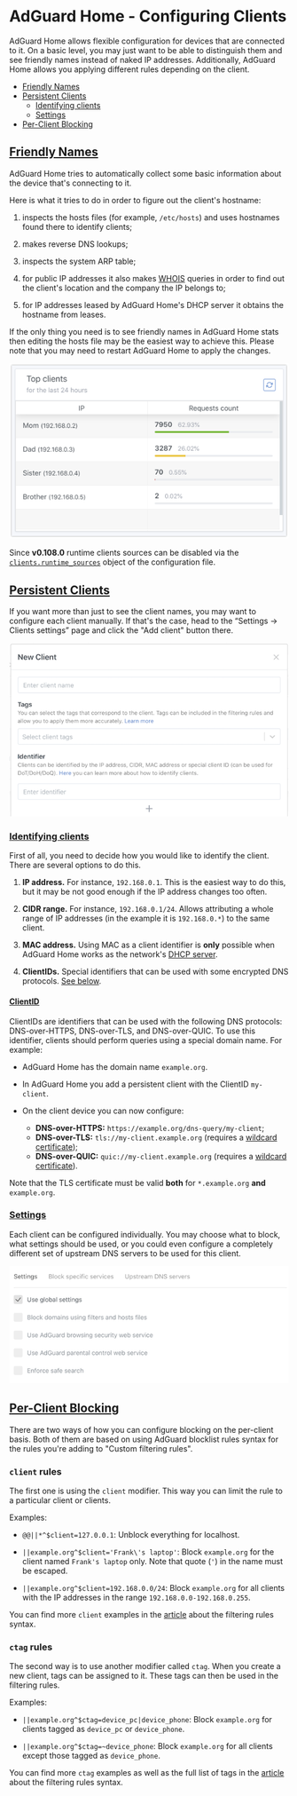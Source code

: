  #  AdGuard Home - Configuring Clients

AdGuard Home allows flexible configuration for devices that are connected to it.
On a basic level, you may just want to be able to distinguish them and see
friendly names instead of naked IP addresses.  Additionally, AdGuard Home allows
you applying different rules depending on the client.

 *  [Friendly Names](#friendlynames)
 *  [Persistent Clients](#newclient)
     *  [Identifying clients](#idclient)
     *  [Settings](#clientsettings)
 *  [Per-Client Blocking](#perclientblocking)



##  <a href="#friendlynames" id="friendlynames" name="friendlynames">Friendly Names</a>

AdGuard Home tries to automatically collect some basic information about the
device that's connecting to it.

Here is what it tries to do in order to figure out the client's hostname:

1.  inspects the hosts files (for example, `/etc/hosts`) and uses hostnames
    found there to identify clients;

1.  makes reverse DNS lookups;

1.  inspects the system ARP table;

1.  for public IP addresses it also makes [WHOIS][whois] queries in order to
    find out the client's location and the company the IP belongs to;

1.  for IP addresses leased by AdGuard Home's DHCP server it obtains the
    hostname from leases.

If the only thing you need is to see friendly names in AdGuard Home stats then
editing the hosts file may be the easiest way to achieve this.  Please note that
you may need to restart AdGuard Home to apply the changes.

![](images/top-clients-names.png)

Since **v0.108.0** runtime clients sources can be disabled via the
[`clients.runtime_sources`][sources] object of the configuration file.

[whois]:   https://en.wikipedia.org/wiki/WHOIS
[sources]: https://github.com/AdguardTeam/AdGuardHome/wiki/Configuration#configuration-file



##  <a href="#newclient" id="newclient" name="newclient">Persistent Clients</a>

If you want more than just to see the client names, you may want to configure
each client manually.  If that's the case, head to the “Settings → Clients
settings” page and click the "Add client" button there.

![](images/new-client.png)



   ###  <a href="#idclient" id="idclient" name="idclient">Identifying clients</a>

First of all, you need to decide how you would like to identify the client.
There are several options to do this.

1.  **IP address.**  For instance, `192.168.0.1`. This is the easiest way to do
    this, but it may be not good enough if the IP address changes too often.

1.  **CIDR range.**  For instance, `192.168.0.1/24`. Allows attributing a whole
    range of IP addresses (in the example it is `192.168.0.*`) to the same
    client.

1.  **MAC address.**  Using MAC as a client identifier is **only** possible when
    AdGuard Home works as the network's [DHCP server](DHCP).

1.  **ClientIDs.**  Special identifiers that can be used with some encrypted DNS
    protocols.  [See below](#clientid).

  ####  <a href="#clientid" id="clientid" name="clientid">ClientID</a>

ClientIDs are identifiers that can be used with the following DNS protocols:
DNS-over-HTTPS, DNS-over-TLS, and DNS-over-QUIC.  To use this identifier,
clients should perform queries using a special domain name.  For example:

 *  AdGuard Home has the domain name `example.org`.

 *  In AdGuard Home you add a persistent client with the ClientID `my-client`.

 *  On the client device you can now configure:

     *  **DNS-over-HTTPS:** `https://example.org/dns-query/my-client`;
     *  **DNS-over-TLS:** `tls://my-client.example.org` (requires a [wildcard
        certificate][wild]);
     *  **DNS-over-QUIC:** `quic://my-client.example.org` (requires a [wildcard
        certificate][wild]).

Note that the TLS certificate must be valid **both** for `*.example.org` **and**
`example.org`.

[wild]: https://en.wikipedia.org/wiki/Wildcard_certificate



   ###  <a href="#clientsettings" id="clientsettings" name="clientsettings">Settings</a>

Each client can be configured individually.  You may choose what to block, what
settings should be used, or you could even configure a completely different set
of upstream DNS servers to be used for this client.

![](images/client-settings.png)



##  <a href="#perclientblocking" id="perclientblocking" name="perclientblocking">Per-Client Blocking</a>

There are two ways of how you can configure blocking on the per-client basis.
Both of them are based on using AdGuard blocklist rules syntax for the rules
you're adding to "Custom filtering rules".



   ###  `client` rules

The first one is using the `client` modifier.  This way you can limit the rule
to a particular client or clients.

Examples:

 *  `@@||*^$client=127.0.0.1`: Unblock everything for localhost.

 *  `||example.org^$client='Frank\'s laptop'`: Block `example.org` for the
    client named `Frank's laptop` only.  Note that quote (`'`) in the name must
    be escaped.

 *  `||example.org^$client=192.168.0.0/24`: Block `example.org` for all clients
    with the IP addresses in the range `192.168.0.0-192.168.0.255`.

You can find more `client` examples in the [article](Hosts-Blocklists#client)
about the filtering rules syntax.



   ###  `ctag` rules

The second way is to use another modifier called `ctag`.  When you create a new
client, tags can be assigned to it.  These tags can then be used in the
filtering rules.

Examples:

 *  `||example.org^$ctag=device_pc|device_phone`: Block `example.org` for
    clients tagged as `device_pc` or `device_phone`.

 *  `||example.org^$ctag=~device_phone`: Block `example.org` for all clients
    except those tagged as `device_phone`.

You can find more `ctag` examples as well as the full list of tags in the
[article](Hosts-Blocklists#ctag) about the filtering rules syntax.
